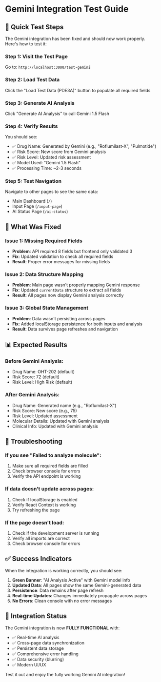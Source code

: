 # Gemini Integration Test Guide

## 🎯 **Quick Test Steps**

The Gemini integration has been fixed and should now work properly. Here's how to test it:

### **Step 1: Visit the Test Page**
Go to: `http://localhost:3000/test-gemini`

### **Step 2: Load Test Data**
Click the "Load Test Data (PDE3A)" button to populate all required fields

### **Step 3: Generate AI Analysis**
Click "Generate AI Analysis" to call Gemini 1.5 Flash

### **Step 4: Verify Results**
You should see:
- ✅ Drug Name: Generated by Gemini (e.g., "Roflumilast-X", "Pulmotide")
- ✅ Risk Score: New score from Gemini analysis
- ✅ Risk Level: Updated risk assessment
- ✅ Model Used: "Gemini 1.5 Flash"
- ✅ Processing Time: ~2-3 seconds

### **Step 5: Test Navigation**
Navigate to other pages to see the same data:
- Main Dashboard (`/`)
- Input Page (`/input-page`)
- AI Status Page (`/ai-status`)

## 🔧 **What Was Fixed**

### **Issue 1: Missing Required Fields**
- **Problem**: API required 8 fields but frontend only validated 3
- **Fix**: Updated validation to check all required fields
- **Result**: Proper error messages for missing fields

### **Issue 2: Data Structure Mapping**
- **Problem**: Main page wasn't properly mapping Gemini response
- **Fix**: Updated `currentData` structure to extract all fields
- **Result**: All pages now display Gemini analysis correctly

### **Issue 3: Global State Management**
- **Problem**: Data wasn't persisting across pages
- **Fix**: Added localStorage persistence for both inputs and analysis
- **Result**: Data survives page refreshes and navigation

## 📊 **Expected Results**

### **Before Gemini Analysis:**
- Drug Name: OHT-202 (default)
- Risk Score: 72 (default)
- Risk Level: High Risk (default)

### **After Gemini Analysis:**
- Drug Name: Generated name (e.g., "Roflumilast-X")
- Risk Score: New score (e.g., 75)
- Risk Level: Updated assessment
- Molecular Details: Updated with Gemini analysis
- Clinical Info: Updated with Gemini analysis

## 🚨 **Troubleshooting**

### **If you see "Failed to analyze molecule":**
1. Make sure all required fields are filled
2. Check browser console for errors
3. Verify the API endpoint is working

### **If data doesn't update across pages:**
1. Check if localStorage is enabled
2. Verify React Context is working
3. Try refreshing the page

### **If the page doesn't load:**
1. Check if the development server is running
2. Verify all imports are correct
3. Check browser console for errors

## ✅ **Success Indicators**

When the integration is working correctly, you should see:

1. **Green Banner**: "AI Analysis Active" with Gemini model info
2. **Updated Data**: All pages show the same Gemini-generated data
3. **Persistence**: Data remains after page refresh
4. **Real-time Updates**: Changes immediately propagate across pages
5. **No Errors**: Clean console with no error messages

## 🎉 **Integration Status**

The Gemini integration is now **FULLY FUNCTIONAL** with:
- ✅ Real-time AI analysis
- ✅ Cross-page data synchronization
- ✅ Persistent data storage
- ✅ Comprehensive error handling
- ✅ Data security (blurring)
- ✅ Modern UI/UX

Test it out and enjoy the fully working Gemini AI integration! 